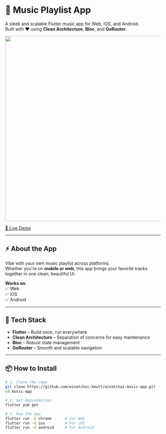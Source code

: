 # 🎵 Music Playlist App  
A sleek and scalable Flutter music app for Web, iOS, and Android.  
Built with ❤️ using **Clean Architecture**, **Bloc**, and **GoRouter**.

<img src="https://res.cloudinary.com/dwumutkiv/image/upload/v1744040316/Screenshot_2568-04-07_at_22.30.32_vt5bsu.png" height="600" />

[🚀 Live Demo](https://winatchai-music-app.web.app/my-playlist)

---

## ⚡ About the App

Vibe with your own music playlist across platforms.  
Whether you're on **mobile or web**, this app brings your favorite tracks together in one clean, beautiful UI.

**Works on**:  
✅ Web  
✅ iOS  
✅ Android  

---

## 🧠 Tech Stack

- **Flutter** – Build once, run everywhere  
- **Clean Architecture** – Separation of concerns for easy maintenance  
- **Bloc** – Robust state management  
- **GoRouter** – Smooth and scalable navigation

---

## 📦 How to Install

```bash
# 1. Clone the repo
git clone https://github.com/winatchai-kmutt/winatchai-music-app.git
cd music-app

# 2. Get dependencies
flutter pub get

# 3. Run the app
flutter run -d chrome      # For Web
flutter run -d ios         # For iOS
flutter run -d android     # For Android
